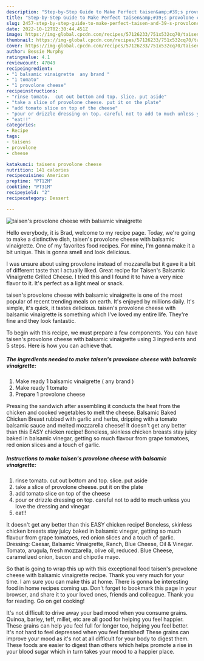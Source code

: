 ```yaml
---
description: "Step-by-Step Guide to Make Perfect taisen&amp;#39;s provolone cheese with balsamic vinaigrette"
title: "Step-by-Step Guide to Make Perfect taisen&amp;#39;s provolone cheese with balsamic vinaigrette"
slug: 2457-step-by-step-guide-to-make-perfect-taisen-and-39-s-provolone-cheese-with-balsamic-vinaigrette
date: 2022-10-12T02:30:44.451Z
image: https://img-global.cpcdn.com/recipes/57126233/751x532cq70/taisens-provolone-cheese-with-balsamic-vinaigrette-recipe-main-photo.jpg
thumbnail: https://img-global.cpcdn.com/recipes/57126233/751x532cq70/taisens-provolone-cheese-with-balsamic-vinaigrette-recipe-main-photo.jpg
cover: https://img-global.cpcdn.com/recipes/57126233/751x532cq70/taisens-provolone-cheese-with-balsamic-vinaigrette-recipe-main-photo.jpg
author: Bessie Murphy
ratingvalue: 4.1
reviewcount: 47049
recipeingredient:
- "1 balsamic vinaigrette  any brand "
- "1 tomato"
- "1 provolone cheese"
recipeinstructions:
- "rinse tomato.  cut out bottom and top. slice. put aside"
- "take a slice of provolone cheese. put it on the plate"
- "add tomato slice on top of the cheese"
- "pour or drizzle dressing on top. careful not to add to much unless you love the dressing and vinegar"
- "eat!!"
categories:
- Recipe
tags:
- taisens
- provolone
- cheese

katakunci: taisens provolone cheese 
nutrition: 141 calories
recipecuisine: American
preptime: "PT12M"
cooktime: "PT31M"
recipeyield: "2"
recipecategory: Dessert

---
```



![taisen&#39;s provolone cheese with balsamic vinaigrette](https://img-global.cpcdn.com/recipes/57126233/751x532cq70/taisens-provolone-cheese-with-balsamic-vinaigrette-recipe-main-photo.jpg)

Hello everybody, it is Brad, welcome to my recipe page. Today, we're going to make a distinctive dish, taisen&#39;s provolone cheese with balsamic vinaigrette. One of my favorites food recipes. For mine, I'm gonna make it a bit unique. This is gonna smell and look delicious.

I was unsure about using provolone instead of mozzarella but it gave it a bit of different taste that I actually liked. Great recipe for Taisen&#39;s Balsamic Vinaigrette Grilled Cheese. I tried this and I found it to have a very nice flavor to it. It&#39;s perfect as a light meal or snack.

taisen&#39;s provolone cheese with balsamic vinaigrette is one of the most popular of recent trending meals on earth. It's enjoyed by millions daily. It's simple, it's quick, it tastes delicious. taisen&#39;s provolone cheese with balsamic vinaigrette is something which I've loved my entire life. They're fine and they look fantastic.


To begin with this recipe, we must prepare a few components. You can have taisen&#39;s provolone cheese with balsamic vinaigrette using 3 ingredients and 5 steps. Here is how you can achieve that.

<!--inarticleads1-->

##### The ingredients needed to make taisen&#39;s provolone cheese with balsamic vinaigrette:

1. Make ready 1 balsamic vinaigrette ( any brand )
1. Make ready 1 tomato
1. Prepare 1 provolone cheese


Pressing the sandwich after assembling it conducts the heat from the chicken and cooked vegetables to melt the cheese. Balsamic Baked Chicken Breast rubbed with garlic and herbs, dripping with a tomato balsamic sauce and melted mozzarella cheese! It doesn&#39;t get any better than this EASY chicken recipe! Boneless, skinless chicken breasts stay juicy baked in balsamic vinegar, getting so much flavour from grape tomatoes, red onion slices and a touch of garlic. 

<!--inarticleads2-->

##### Instructions to make taisen&#39;s provolone cheese with balsamic vinaigrette:

1. rinse tomato.  cut out bottom and top. slice. put aside
1. take a slice of provolone cheese. put it on the plate
1. add tomato slice on top of the cheese
1. pour or drizzle dressing on top. careful not to add to much unless you love the dressing and vinegar
1. eat!!


It doesn&#39;t get any better than this EASY chicken recipe! Boneless, skinless chicken breasts stay juicy baked in balsamic vinegar, getting so much flavour from grape tomatoes, red onion slices and a touch of garlic. Dressing: Caesar, Balsamic Vinaigrette, Ranch, Blue Cheese, Oil &amp; Vinegar. Tomato, arugula, fresh mozzarella, olive oil, reduced. Blue Cheese, caramelized onion, bacon and chipotle mayo. 

So that is going to wrap this up with this exceptional food taisen&#39;s provolone cheese with balsamic vinaigrette recipe. Thank you very much for your time. I am sure you can make this at home. There is gonna be interesting food in home recipes coming up. Don't forget to bookmark this page in your browser, and share it to your loved ones, friends and colleague. Thank you for reading. Go on get cooking!

It's not difficult to drive away your bad mood when you consume grains. Quinoa, barley, teff, millet, etc are all good for helping you feel happier. These grains can help you feel full for longer too, helping you feel better. It's not hard to feel depressed when you feel famished! These grains can improve your mood as it's not at all difficult for your body to digest them. These foods are easier to digest than others which helps promote a rise in your blood sugar which in turn takes your mood to a happier place.
